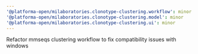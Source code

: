 ```yaml
---
'@platforma-open/milaboratories.clonotype-clustering.workflow': minor
'@platforma-open/milaboratories.clonotype-clustering.model': minor
'@platforma-open/milaboratories.clonotype-clustering.ui': minor
---
```


Refactor mmseqs clustering workflow to fix compatibility issues with windows
